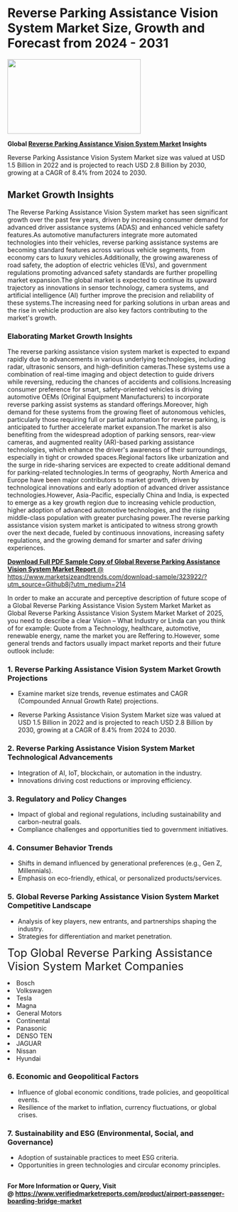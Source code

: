 <H1>Reverse Parking Assistance Vision System Market Size, Growth and Forecast from 2024 - 2031</H1><img class="aligncenter size-medium wp-image-584254" src="https://thirdeyenews.in/wp-content/uploads/2024/09/Global-Market-Research-300x168.jpeg" alt="" width="300" height="168" /><p><strong>Global&nbsp;<a href="https://www.marketsizeandtrends.com/download-sample/323922/?utm_source=Github8j?utm_medium=214">Reverse Parking Assistance Vision System Market</a> Insights</strong></p><p>Reverse Parking Assistance Vision System Market size was valued at USD 1.5 Billion in 2022 and is projected to reach USD 2.8 Billion by 2030, growing at a CAGR of 8.4% from 2024 to 2030.</p><p><h2>Market Growth Insights</h2> The Reverse Parking Assistance Vision System market has seen significant growth over the past few years, driven by increasing consumer demand for advanced driver assistance systems (ADAS) and enhanced vehicle safety features.As automotive manufacturers integrate more automated technologies into their vehicles, reverse parking assistance systems are becoming standard features across various vehicle segments, from economy cars to luxury vehicles.Additionally, the growing awareness of road safety, the adoption of electric vehicles (EVs), and government regulations promoting advanced safety standards are further propelling market expansion.The global market is expected to continue its upward trajectory as innovations in sensor technology, camera systems, and artificial intelligence (AI) further improve the precision and reliability of these systems.The increasing need for parking solutions in urban areas and the rise in vehicle production are also key factors contributing to the market's growth.<a href="download-sample-link"></a> <h3>Elaborating Market Growth Insights</h3> The reverse parking assistance vision system market is expected to expand rapidly due to advancements in various underlying technologies, including radar, ultrasonic sensors, and high-definition cameras.These systems use a combination of real-time imaging and object detection to guide drivers while reversing, reducing the chances of accidents and collisions.Increasing consumer preference for smart, safety-oriented vehicles is driving automotive OEMs (Original Equipment Manufacturers) to incorporate reverse parking assist systems as standard offerings.Moreover, high demand for these systems from the growing fleet of autonomous vehicles, particularly those requiring full or partial automation for reverse parking, is anticipated to further accelerate market expansion.The market is also benefiting from the widespread adoption of parking sensors, rear-view cameras, and augmented reality (AR)-based parking assistance technologies, which enhance the driver's awareness of their surroundings, especially in tight or crowded spaces.Regional factors like urbanization and the surge in ride-sharing services are expected to create additional demand for parking-related technologies.In terms of geography, North America and Europe have been major contributors to market growth, driven by technological innovations and early adoption of advanced driver assistance technologies.However, Asia-Pacific, especially China and India, is expected to emerge as a key growth region due to increasing vehicle production, higher adoption of advanced automotive technologies, and the rising middle-class population with greater purchasing power.The reverse parking assistance vision system market is anticipated to witness strong growth over the next decade, fueled by continuous innovations, increasing safety regulations, and the growing demand for smarter and safer driving experiences.<a href="get-more-info-link"></p><p><span class=""><strong>Download Full PDF Sample Copy of Global Reverse Parking Assistance Vision System Market Report</strong> @ <a href="https://www.marketsizeandtrends.com/download-sample/323922/?utm_source=Github8j?utm_medium=214" target="_blank">https://www.marketsizeandtrends.com/download-sample/323922/?utm_source=Github8j?utm_medium=214</a></span></p><p>In order to make an accurate and perceptive description of future scope of a Global&nbsp;Reverse Parking Assistance Vision System Market Market as Global&nbsp;Reverse Parking Assistance Vision System Market Market of 2025, you need to describe a clear Vision &ndash; What Industry or Linda can you think of for example: Quote from a Technology, healthcare, automotive, renewable energy, name the market you are Reffering to.However, some general trends and factors usually impact market reports and their future outlook include:</p><h3>1.&nbsp;<strong>Reverse Parking Assistance Vision System Market Growth Projections</strong></h3><ul><li>Examine market size trends, revenue estimates and CAGR (Compounded Annual Growth Rate) projections.</li><li><p>Reverse Parking Assistance Vision System Market size was valued at USD 1.5 Billion in 2022 and is projected to reach USD 2.8 Billion by 2030, growing at a CAGR of 8.4% from 2024 to 2030.</p></li></ul><h3>2.&nbsp;<strong>Reverse Parking Assistance Vision System Market Technological Advancements</strong></h3><ul><li>Integration of AI, IoT, blockchain, or automation in the industry.</li><li>Innovations driving cost reductions or improving efficiency.</li></ul><h3>3.&nbsp;<strong>Regulatory and Policy Changes</strong></h3><ul><li>Impact of global and regional regulations, including sustainability and carbon-neutral goals.</li><li>Compliance challenges and opportunities tied to government initiatives.</li></ul><h3>4.&nbsp;<strong>Consumer Behavior Trends</strong></h3><ul><li>Shifts in demand influenced by generational preferences (e.g., Gen Z, Millennials).</li><li>Emphasis on eco-friendly, ethical, or personalized products/services.</li></ul><h3>5.&nbsp;<strong>Global Reverse Parking Assistance Vision System Market Competitive Landscape</strong></h3><ul><li>Analysis of key players, new entrants, and partnerships shaping the industry.</li><li>Strategies for differentiation and market penetration.</li></ul><p data-pm-slice="1 1 []"><span style="color: inherit; font-family: inherit; font-size: 25px;">Top Global Reverse Parking Assistance Vision System Market Companies</span></p><div class="" data-test-id=""><p><li>Bosch</li><li> Volkswagen</li><li> Tesla</li><li> Magna</li><li> General Motors</li><li> Continental</li><li> Panasonic</li><li> DENSO TEN</li><li> JAGUAR</li><li> Nissan</li><li> Hyundai</li></p></div><h3>6.&nbsp;<strong>Economic and Geopolitical Factors</strong></h3><ul><li>Influence of global economic conditions, trade policies, and geopolitical events.</li><li>Resilience of the market to inflation, currency fluctuations, or global crises.</li></ul><h3>7.&nbsp;<strong>Sustainability and ESG (Environmental, Social, and Governance)</strong></h3><ul><li>Adoption of sustainable practices to meet ESG criteria.</li><li>Opportunities in green technologies and circular economy principles.</li></ul><h2><strong style="font-size: 14px;">For More Information or Query, Visit @&nbsp;</strong><a style="background-color: #ffffff; font-size: 14px;" href="https://www.marketsizeandtrends.com/report/reverse-parking-assistance-vision-system-market/" target="_blank">https://www.verifiedmarketreports.com/product/airport-passenger-boarding-bridge-market</a></h2>